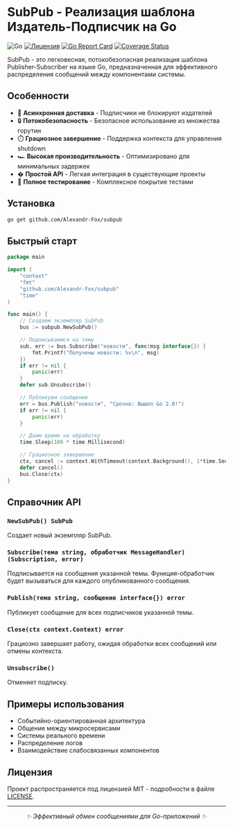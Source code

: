 # SubPub - Реализация шаблона Издатель-Подписчик на Go

![Go](https://img.shields.io/badge/Go-1.21+-blue.svg)
[![Лицензия](https://img.shields.io/badge/license-MIT-green.svg)](LICENSE)
[![Go Report Card](https://goreportcard.com/badge/github.com/Alexandr-Fox/subpub)](https://goreportcard.com/report/github.com/Alexandr-Fox/subpub)
[![Coverage Status](https://coveralls.io/repos/github/Alexandr-Fox/subpub/badge.svg)](https://coveralls.io/github/Alexandr-Fox/subpub)

SubPub - это легковесная, потокобезопасная реализация шаблона Publisher-Subscriber на языке Go, предназначенная для эффективного распределения сообщений между компонентами системы.

## Особенности

- 🚀 **Асинхронная доставка** - Подписчики не блокируют издателей
- 🔒 **Потокобезопасность** - Безопасное использование из множества горутин
- ⏱️ **Грациозное завершение** - Поддержка контекста для управления shutdown
- 🏎 **Высокая производительность** - Оптимизировано для минимальных задержек
- � **Простой API** - Легкая интеграция в существующие проекты
- 🧪 **Полное тестирование** - Комплексное покрытие тестами

## Установка

```bash
go get github.com/Alexandr-Fox/subpub
```

## Быстрый старт

```go
package main

import (
	"context"
	"fmt"
	"github.com/Alexandr-Fox/subpub"
	"time"
)

func main() {
	// Создаем экземпляр SubPub
	bus := subpub.NewSubPub()

	// Подписываемся на тему
	sub, err := bus.Subscribe("новости", func(msg interface{}) {
		fmt.Printf("Получены новости: %v\n", msg)
	})
	if err != nil {
		panic(err)
	}
	defer sub.Unsubscribe()

	// Публикуем сообщение
	err = bus.Publish("новости", "Срочно: Вышел Go 2.0!")
	if err != nil {
		panic(err)
	}

	// Даем время на обработку
	time.Sleep(100 * time.Millisecond)

	// Грациозное завершение
	ctx, cancel := context.WithTimeout(context.Background(), 1*time.Second)
	defer cancel()
	bus.Close(ctx)
}
```

## Справочник API

### `NewSubPub() SubPub`

Создает новый экземпляр SubPub.

### `Subscribe(тема string, обработчик MessageHandler) (Subscription, error)`

Подписывается на сообщения указанной темы. Функция-обработчик будет вызываться для каждого опубликованного сообщения.

### `Publish(тема string, сообщение interface{}) error`

Публикует сообщение для всех подписчиков указанной темы.

### `Close(ctx context.Context) error`

Грациозно завершает работу, ожидая обработки всех сообщений или отмены контекста.

### `Unsubscribe()`

Отменяет подписку.

## Примеры использования

- Событийно-ориентированная архитектура
- Общение между микросервисами
- Системы реального времени
- Распределение логов
- Взаимодействие слабосвязанных компонентов

## Лицензия

Проект распространяется под лицензией MIT - подробности в файле [LICENSE](LICENSE).

---

<p align="center">
  <i>✨ Эффективный обмен сообщениями для Go-приложений ✨</i>
</p>